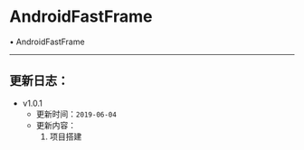 # AndroidFastFrame

• AndroidFastFrame

------

## 更新日志：

- v1.0.1
     - 更新时间：`2019-06-04`
     - 更新内容：
		1. 项目搭建